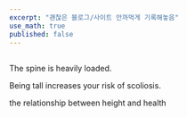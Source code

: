 ```yaml
---
excerpt: "괜찮은 블로그/사이트 안까먹게 기록해놓음"
use_math: true
published: false
---
```


## 

The spine is heavily loaded.

Being tall increases your risk of scoliosis.

the relationship between height and health